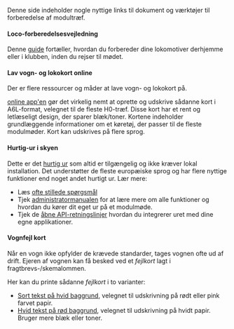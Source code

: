 ﻿Denne side indeholder nogle nyttige links til dokument og værktøjer til forberedelse af modultræf.

#### Loco-forberedelsesvejledning
Denne [guide](/tools/locopreparationguide) fortæller, hvordan du forbereder dine lokomotiver derhjemme eller i klubben, inden du rejser til mødet.

#### Lav vogn- og lokokort online
Der er flere ressourcer og måder at lave vogn- og lokokort på.

[online app'en](https://wagoncardapp.azurewebsites.net/) gør det virkelig nemt at oprette og udskrive sådanne kort i A6L-format, velegnet til de fleste H0-træf.
Disse kort har et rent og letlæseligt design, der sparer blæk/toner.
Kortene indeholder grundlæggende informationer om et køretøj, der passer til de fleste modulmøder.
Kort kan udskrives på flere sprog.

#### Hurtig-ur i skyen
Dette er det [hurtig ur](https://telluriantrainsclocksappserver.azurewebsites.net/)
som altid er tilgængelig og ikke kræver lokal installation.
Det understøtter de fleste europæiske sprog og har flere nyttige funktioner end noget andet hurtigt ur. Lær mere:
- Læs [ofte stillede spørgsmål](https://github.com/tellurianinteractive/Tellurian.Trains.ModuleMeetingApp/wiki/Frequently-Asked-Questions)
- Tjek [administratormanualen](https://github.com/tellurianinteractive/Tellurian.Trains.ModuleMeetingApp/wiki/Administrators-Manual)
for at lære mere om alle funktioner og hvordan du kører dit eget ur på et modulmøde.
- Tjek de [åbne API-retningslinjer](https://github.com/tellurianinteractive/Tellurian.Trains.ModuleMeetingApp/wiki/API-Guidelines)
hvordan du integrerer uret med dine egne applikationer.


#### Vognfejl kort
Når en vogn ikke opfylder de krævede standarder, tages vognen ofte ud af drift.
Ejeren af ​​vognen kan få besked ved et *fejlkort* lagt i fragtbrevs-/skemalommen.

Her kan du printe sådanne *fejlkort* i to varianter:
- [Sort tekst på hvid baggrund](/værktøjer/vognfejlkort/true), velegnet til udskrivning på rødt eller pink farvet papir.
- [Hvid tekst på rød baggrund](/tools/wagonerrorcards), velegnet til udskrivning på hvidt papir. Bruger mere blæk eller toner.


